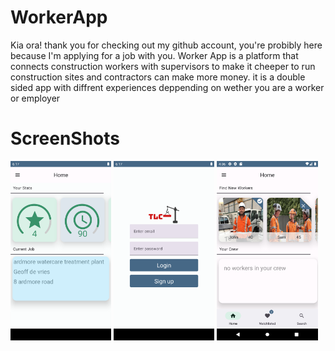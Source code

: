 # WorkerApp
Kia ora!
thank you for checking out my github account, you're probibly here because I'm applying for a job with you. Worker App is a platform that connects construction workers with supervisors to make it cheeper to run construction sites and contractors can make more money. it is a double sided app with diffrent experiences deppending on wether you are a worker or employer

# ScreenShots

<img src="https://github.com/freshGreenSalad/workerApp/blob/master/Screenshot_20220915_144745.png" width=32% height=32%> <img src="https://github.com/freshGreenSalad/workerApp/blob/master/Screenshot_20220915_145803.png" width=32% height=32%> <img src="https://github.com/freshGreenSalad/workerApp/blob/master/Screenshot_20220915_160654.png" width=32% height=32%>


